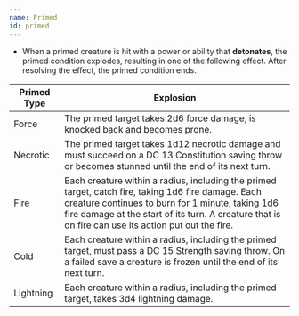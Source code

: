 ```yaml
---
name: Primed
id: primed
---
```



* When a primed creature is hit with a power or ability that __detonates__, the primed condition explodes, resulting
in one of the following effect. After resolving the effect, the primed condition ends.


Primed Type | Explosion
--- | ---
Force | The primed target takes 2d6 force damage, is knocked back <me-distance length="15" /> and becomes prone.
Necrotic | The primed target takes 1d12 necrotic damage and must succeed on a DC 13 Constitution saving throw or becomes stunned until the end of its next turn.
Fire | Each creature within a <me-distance length="10" adj /> radius, including the primed target, catch fire, taking 1d6 fire damage. Each creature continues to burn for 1 minute, taking 1d6 fire damage at the start of its turn. A creature that is on fire can use its action put out the fire.
Cold | Each creature within a <me-distance length="10" adj /> radius, including the primed target, must pass a DC 15 Strength saving throw. On a failed save a creature is frozen until the end of its next turn.
Lightning | Each creature within a <me-distance length="10" adj /> radius, including the primed target, takes 3d4 lightning damage.

